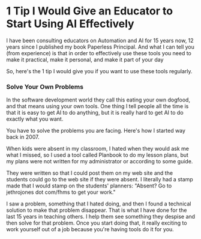 # 1 Tip I Would Give an Educator to Start Using AI Effectively

I have been consulting educators on Automation and AI for 15 years now, 12 years since I published my book Paperless Principal. And what I can tell you (from experience) is that in order to effectively use these tools you need to make it practical, make it personal, and make it part of your day

So, here's the 1 tip I would give you if you want to use these tools regularly.

### Solve Your Own Problems

In the software development world they call this eating your own dogfood, and that means using your own tools. One thing I tell people all the time is that it is easy to get AI to do anything, but it is really hard to get AI to do exactly what you want. 

You have to solve the problems you are facing. Here's how I started way back in 2007. 

When kids were absent in my classroom, I hated when they would ask me what I missed, so I used a tool called Planbook to do my lesson plans, but my plans were not written for my administrator or according to some guide. 

They were written so that I could post them on my web site and the students could go to the web site if they were absent. I literally had a stamp made that I would stamp on the students' planners: "Absent? Go to jethrojones dot com/fhms to get your work."

I saw a problem, something that I hated doing, and then I found a technical solution to make that problem disappear. That is what I have done for the last 15 years in teaching others. I help them see something they despise and then solve for that problem. Once you start doing that, it really exciting to work yourself out of a job because you're having tools do it for you. 